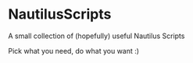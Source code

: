 # NautilusScripts
A small collection of (hopefully) useful Nautilus Scripts

Pick what you need, do what you want :)